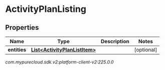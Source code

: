 # ActivityPlanListing


## Properties

| Name | Type | Description | Notes |
| ------------ | ------------- | ------------- | ------------- |
| **entities** | [**List&lt;ActivityPlanListItem&gt;**](ActivityPlanListItem) |  |  [optional] |




_com.mypurecloud.sdk.v2:platform-client-v2:225.0.0_
